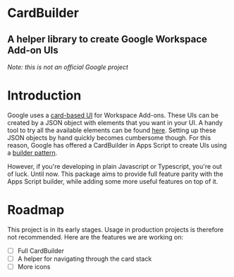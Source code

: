# CardBuilder
**A helper library to create Google Workspace Add-on UIs**
---
*Note: this is not an official Google project*

# Introduction
Google uses a [card-based UI](https://developers.google.com/apps-script/add-ons/concepts/card-interfaces) for Workspace Add-ons. These UIs can be created by a JSON object with elements that you want in your UI. A handy tool to try all the available elements can be found [here](https://addons.gsuite.google.com/uikit/builder).
Setting up these JSON objects by hand quickly becomes cumbersome though. For this reason, Google has offered a CardBuilder in Apps Script to create UIs using a [builder pattern](https://refactoring.guru/design-patterns/builder).

However, if you're developing in plain Javascript or Typescript, you're out of luck. Until now. This package aims to provide full feature parity with the Apps Script builder, while adding some more useful features on top of it.

# Roadmap
This project is in its early stages. Usage in production projects is therefore not recommended.
Here are the features we are working on:

- [ ] Full CardBuilder
- [ ] A helper for navigating through the card stack
- [ ] More icons
